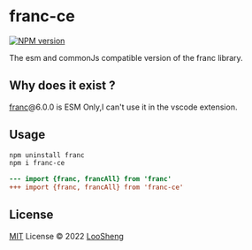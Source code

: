 # franc-ce

[![NPM version](https://img.shields.io/npm/v/franc-ce?color=a1b858&label=)](https://www.npmjs.com/package/franc-ce)

The esm and commonJs compatible version of the franc library.

## Why does it exist ?

[franc](https://github.com/wooorm/franc)@6.0.0 is ESM Only,I can't use it in the vscode extension.

## Usage
```bash
npm uninstall franc
npm i franc-ce
```
```diff
--- import {franc, francAll} from 'franc'
+++ import {franc, francAll} from 'franc-ce'
```


## License

[MIT](./LICENSE) License © 2022 [LooSheng](https://github.com/loosheng)
